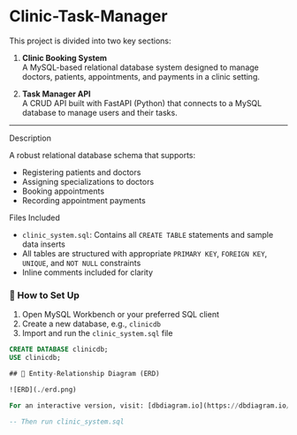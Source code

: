 # Clinic-Task-Manager

This project is divided into two key sections:

1. **Clinic Booking System**  
   A MySQL-based relational database system designed to manage doctors, patients, appointments, and payments in a clinic setting.

2. **Task Manager API**  
   A CRUD API built with FastAPI (Python) that connects to a MySQL database to manage users and their tasks.
---

Description

A robust relational database schema that supports:
- Registering patients and doctors
- Assigning specializations to doctors
- Booking appointments
- Recording appointment payments

Files Included
- `clinic_system.sql`: Contains all `CREATE TABLE` statements and sample data inserts
- All tables are structured with appropriate `PRIMARY KEY`, `FOREIGN KEY`, `UNIQUE`, and `NOT NULL` constraints
- Inline comments included for clarity

### 🔧 How to Set Up

1. Open MySQL Workbench or your preferred SQL client
2. Create a new database, e.g., `clinicdb`
3. Import and run the `clinic_system.sql` file

```sql
CREATE DATABASE clinicdb;
USE clinicdb;

## 🧩 Entity-Relationship Diagram (ERD)

![ERD](./erd.png)

For an interactive version, visit: [dbdiagram.io](https://dbdiagram.io/d/your-diagram-id)

-- Then run clinic_system.sql
